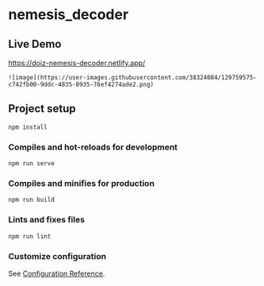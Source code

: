 # nemesis_decoder

## Live Demo
https://doiz-nemesis-decoder.netlify.app/
```
![image](https://user-images.githubusercontent.com/38324084/129759575-c742fb00-9ddc-4835-8935-76ef4274ade2.png)
```


## Project setup
```
npm install
```

### Compiles and hot-reloads for development
```
npm run serve
```

### Compiles and minifies for production
```
npm run build
```

### Lints and fixes files
```
npm run lint
```

### Customize configuration
See [Configuration Reference](https://cli.vuejs.org/config/).



